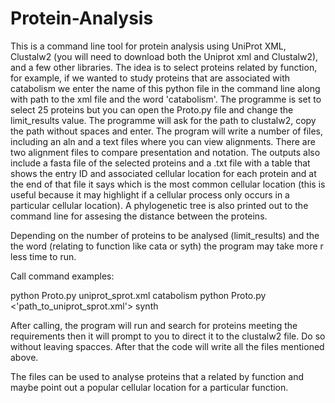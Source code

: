 # Protein-Analysis

This is a command line tool for protein analysis using UniProt XML, Clustalw2
(you will need to download both the Uniprot xml and Clustalw2), and
a few other libraries. The idea is to select proteins related by function, 
for example, if we wanted to study proteins that are associated with catabolism 
we enter the name of this python file in the command line along with path 
to the xml file and the word 'catabolism'. The programme is set to select 25 
proteins but you can open the Proto.py file and change the limit_results value. 
The programme will ask for the path to clustalw2, copy the path without
spaces and enter. The program will write a number of files, including 
an aln and a text files where you can view alignments. There are two alignment
 files to compare presentation and notation. The outputs also include a fasta 
 file of the selected proteins and a .txt file with a table that shows the 
 entry ID and associated cellular location for each protein
and at the end of that file it says which is the most common cellular location
(this is useful because it may highlight if a cellular process only occurs in a 
particular cellular location). A phylogenetic tree is also printed out to the 
command line for assesing the distance between the proteins.

Depending on the number of proteins to be analysed (limit_results) and the 
the word (relating to function like cata or syth) the program may take more
r less time to run.

Call command examples:

python Proto.py uniprot_sprot.xml catabolism
python Proto.py <'path_to_uniprot_sprot.xml'> synth

After calling, the program will run and search for proteins meeting the requirements
then it will prompt to you to direct it to the clustalw2 file. Do so without leaving
spacces. After that the code will write all the files mentioned above. 

The files can be used to analyse proteins that a related by function and maybe point
out a popular cellular location for a particular function.
